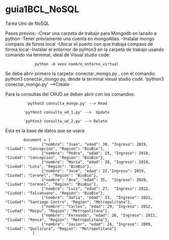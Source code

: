 # guia1BCL_NoSQL
Tarea Uno de NoSQL



Pasos previos:
-Crear una carpeta de trabajo para Mongodb en lazado a python
-Tener previamente una cuenta en mongoAtlas.
-Instalar mongo compass de forma local
-Ubicar el puerto con que trabaja compass de forma local
-Instalar el entornor de pyhton3 en la carpeta de trabajo usando comando via terminal, ideal de Visual studio code:
            
                 python -m venv nombre_entorno_virtual

Se debe abrir primero la carpeta: conectar_mongo.py , con el comando: python3 conectar_mongo.py, desde la terminal visual studio code.
'python3 conectar_mongo.py' -->Create

Para la consultas del CRUD se deben abrir con los comandos:

             'python3 consulta_mongo.py' --> Read
                         
            'python3 consulta_ud_1.py' -->  Update
            
            'pyhton3 consulta_ud_2.py' --> Delete
            
Esta es la base de datos que se usara: 

            document = [
                    {"nombre": "Juan", "edad": 30, "Ingreso": 2019, "Ciudad": "Concepcion", "Region": "BioBio"},
                    {"nombre": "Pedro", "edad": 25, "Ingreso": 2018, "Ciudad": "Concepcion", "Region": "BioBio"},
                    {"nombre": "Maria", "edad": 28, "Ingreso": 2019, "Ciudad": "Lota", "Region": "BioBio"},
                    {"nombre": "Jose", "edad": 22,"Ingreso": 2019, "Ciudad": "Coronel", "Region": "BioBio"},
                    {"nombre": "Ana", "edad": 35,  "Ingreso": 2020, "Ciudad": "Coronel", "Region": "BioBio"},
                    {"nombre": "Luis", "edad": 27,  "Ingreso": 2022, "Ciudad": "Talcahuano", "Region": "BioBio"},
                    {"nombre": "Sofia", "edad": 23,  "Ingreso": 2021, "Ciudad": "Santiago Centro", "Region": "Metropolitana"},
                    {"nombre": "Carlos", "edad": 29, "Ingreso": 2012, "Ciudad": "Maipu", "Region": "Metropolitana"},
                    {"nombre": "Fernanda", "edad": 26, "Ingreso": 2013, "Ciudad": "Renca", "Region": "Metropolitana"},
                    {"nombre": "Javier", "edad": 24, "Ingreso": 2009, "Ciudad": "Quilicura", "Region": "Metropolitana"}
                ]




